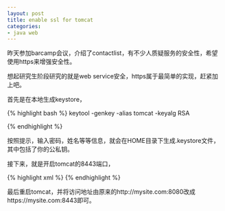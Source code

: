 ```yaml
---
layout: post
title: enable ssl for tomcat
categories:
- java web
---
```

昨天参加barcamp会议，介绍了contactlist，有不少人质疑服务的安全性，希望使用https来增强安全性。

想起研究生阶段研究的就是web service安全，https属于最简单的实现，赶紧加上吧。

首先是在本地生成keystore，

{% highlight bash %}
keytool -genkey -alias tomcat -keyalg RSA

{% endhighlight %}

按照提示，输入密码，姓名等等信息，就会在HOME目录下生成.keystore文件，其中包括了你的公私钥。

接下来，就是开启tomcat的8443端口，

{% highlight xml %}
<connector port="8443" protocol="HTTP/1.1" sslenabled="true" maxthreads="150" scheme="https" secure="true" keystorefile="/home/flyerhzm/.keystore" keystorepass="changeit" clientauth="false" sslprotocol="TLS"></connector>
{% endhighlight %}

最后重启tomcat，并将访问地址由原来的http://mysite.com:8080改成https://mysite.com:8443即可。

